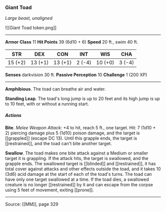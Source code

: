 ### Giant Toad
_Large beast, unaligned_

![[Giant Toad token.png]]


---

**Armor Class** 11
**Hit Points** 39 (6d10 + 6)
**Speed** 20 ft., swim 40 ft.

| STR     | DEX     | CON     | INT     | WIS     | CHA     |
|---------|---------|---------|---------|---------|---------|
| 15 (+2) | 13 (+1) | 13 (+1) | 2 (-4) | 10 (+0) | 3 (-4) |

**Senses** darkvision 30 ft.
**Passive Perception** 10
**Challenge** 1 (200 XP)

---

**Amphibious**. The toad can breathe air and water.

**Standing Leap**. The toad's long jump is up to 20 feet and its high jump is up to 10 feet, with or without a running start.

##### Actions
**Bite**. _Melee Weapon Attack:_ +4 to hit, reach 5 ft., one target. Hit: 7 (1d10 + 2) piercing damage plus 5 (1d10) poison damage, and the target is [[grappled]] (escape DC 13). Until this grapple ends, the target is [[restrained]], and the toad can't bite another target.

**Swallow**. The toad makes one bite attack against a Medium or smaller target it is grappling. If the attack hits, the target is swallowed, and the grapple ends. The swallowed target is [[blinded]] and [[restrained]], it has total cover against attacks and other effects outside the toad, and it takes 10 (3d6) acid damage at the start of each of the toad's turns. The toad can have only one target swallowed at a time. If the toad dies, a swallowed creature is no longer [[restrained]] by it and can escape from the corpse using 5 feet of movement, exiting [[prone]].


---

Source: [[MM]], page 329